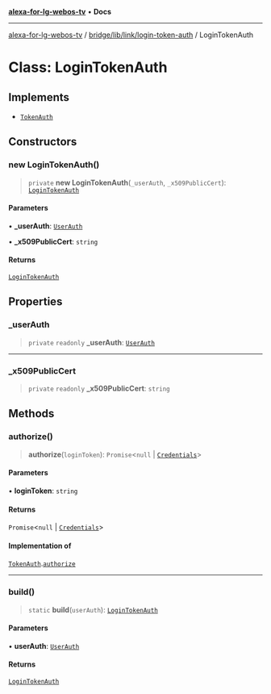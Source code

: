 [**alexa-for-lg-webos-tv**](../../../../../README.md) • **Docs**

***

[alexa-for-lg-webos-tv](../../../../../modules.md) / [bridge/lib/link/login-token-auth](../README.md) / LoginTokenAuth

# Class: LoginTokenAuth

## Implements

- [`TokenAuth`](../../token-auth/interfaces/TokenAuth.md)

## Constructors

### new LoginTokenAuth()

> `private` **new LoginTokenAuth**(`_userAuth`, `_x509PublicCert`): [`LoginTokenAuth`](LoginTokenAuth.md)

#### Parameters

• **\_userAuth**: [`UserAuth`](../../user-auth/classes/UserAuth.md)

• **\_x509PublicCert**: `string`

#### Returns

[`LoginTokenAuth`](LoginTokenAuth.md)

## Properties

### \_userAuth

> `private` `readonly` **\_userAuth**: [`UserAuth`](../../user-auth/classes/UserAuth.md)

***

### \_x509PublicCert

> `private` `readonly` **\_x509PublicCert**: `string`

## Methods

### authorize()

> **authorize**(`loginToken`): `Promise`\<`null` \| [`Credentials`](../../credentials/interfaces/Credentials.md)\>

#### Parameters

• **loginToken**: `string`

#### Returns

`Promise`\<`null` \| [`Credentials`](../../credentials/interfaces/Credentials.md)\>

#### Implementation of

[`TokenAuth`](../../token-auth/interfaces/TokenAuth.md).[`authorize`](../../token-auth/interfaces/TokenAuth.md#authorize)

***

### build()

> `static` **build**(`userAuth`): [`LoginTokenAuth`](LoginTokenAuth.md)

#### Parameters

• **userAuth**: [`UserAuth`](../../user-auth/classes/UserAuth.md)

#### Returns

[`LoginTokenAuth`](LoginTokenAuth.md)
